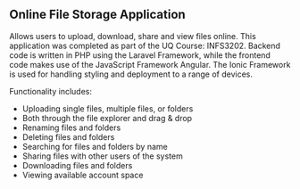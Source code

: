 
## Online File Storage Application

Allows users to upload, download, share and view files online. This application was completed as part of the UQ Course: INFS3202.
Backend code is written in PHP using the Laravel Framework, while the frontend code makes use of the JavaScript Framework Angular.
The Ionic Framework is used for handling styling and deployment to a range of devices.

Functionality includes:

- Uploading single files, multiple files, or folders
- Both through the file explorer and drag & drop
- Renaming files and folders
- Deleting files and folders
- Searching for files and folders by name
- Sharing files with other users of the system
- Downloading files and folders
- Viewing available account space